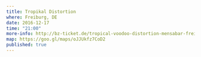 ```yaml
---
title: Tropikal Distortion
where: Freiburg, DE 
date: 2016-12-17
time: "21:00"
more-info: http://bz-ticket.de/tropical-voodoo-distortion-mensabar-freiburg
map: https://goo.gl/maps/oJJUkfz7CoD2
published: true
---
```

